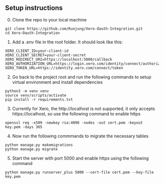 ## Setup instructions

0. Clone the repo to your local machine
```
git clone https://github.com/Kunjung/Xero-Oauth-Integration.git
cd Xero-Oauth-Integration
```

1. Add a .env file in the root folder. It should look like this:
```
XERO_CLIENT_ID=your-client-id
XERO_CLIENT_SECRET=your-client-secret
XERO_REDIRECT_URI=https://localhost:5000/callback
XERO_AUTHORIZATION_URL=https://login.xero.com/identity/connect/authorize
XERO_TOKEN_URL=https://identity.xero.com/connect/token
```

2. Go back to the project root and run the following commands to setup virtual environment and install dependencies

```
python3 -m venv venv
source venv/scripts/activate
pip install -r requirements.txt
```

3. Currently for Xero, the http://localhost is not supported, it only accepts https://localhost, so use the following command to enable https

```
openssl req -x509 -newkey rsa:4096 -nodes -out cert.pem -keyout key.pem -days 365
```

4. Now run the following commmands to migrate the necessary tables

```
python manage.py makemigrations
python manage.py migrate
```

5. Start the server with port 5000 and enable https using the following command
```
python manage.py runserver_plus 5000 --cert-file cert.pem --key-file key.pem
```

